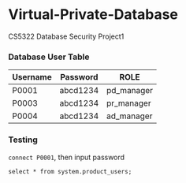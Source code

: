 # Virtual-Private-Database
CS5322 Database Security Project1

### Database User Table

| Username | Password | ROLE       |
| -------- | -------- | ---------- |
| P0001 | abcd1234 | pd_manager |
| P0003 | abcd1234 | pr_manager |
| P0004 | abcd1234 | ad_manager |



### Testing

`connect P0001`, then input password

`select * from system.product_users;` 

